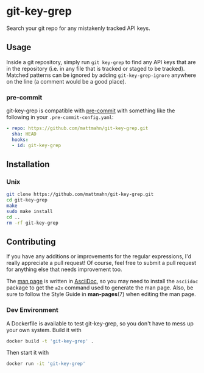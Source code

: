 # git-key-grep

Search your git repo for any mistakenly tracked API keys.


## Usage

Inside a git repository, simply run `git key-grep` to find any API keys that
are in the repository (i.e. in any file that is tracked or staged to be
tracked). Matched patterns can be ignored by adding `git-key-grep-ignore`
anywhere on the line (a comment would be a good place).

### pre-commit

git-key-grep is compatible with [pre-commit][] with something like the
following in your `.pre-commit-config.yaml`:
```yaml
- repo: https://github.com/mattmahn/git-key-grep.git
  sha: HEAD
  hooks:
  - id: git-key-grep
```


## Installation

### Unix

```sh
git clone https://github.com/mattmahn/git-key-grep.git
cd git-key-grep
make
sudo make install
cd ..
rm -rf git-key-grep
```


## Contributing

If you have any additions or improvements for the regular expressions, I'd
really appreciate a pull request! Of course, feel free to submit a pull request
for anything else that needs improvement too.

The [man page][] is written in [AsciiDoc][], so you may need to install the
`asciidoc` package to get the `a2x` command used to generate the man page.
Also, be sure to follow the Style Guide in **man-pages**(7) when editing the
man page.

### Dev Environment

A Dockerfile is available to test git-key-grep, so you don't have to mess up
your own system. Build it with
```sh
docker build -t 'git-key-grep' .
```
Then start it with
```sh
docker run -it 'git-key-grep'
```


[AsciiDoc]: http://asciidoc.org/
[man page]: git-key-grep.1.txt
[pre-commit]: http://pre-commit.com

